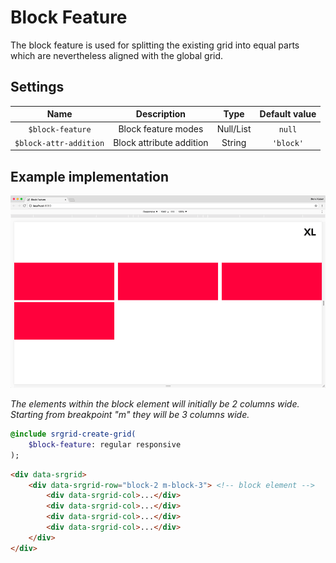 # Block Feature

The block feature is used for splitting the existing grid into equal parts which are nevertheless aligned with the 
global grid.

## Settings

| Name | Description | Type | Default value |
|:-:|:-:|:-:|:-:|
| `$block-feature` | Block feature modes | Null/List | `null` |
| `$block-attr-addition` | Block attribute addition | String | `'block'` |

## Example implementation

![](/docs/assets/srgrid-block-feature.gif)

*The elements within the block element will initially be 2 columns wide. Starting from breakpoint "m" they will be 3 
columns wide.*

```sass
@include srgrid-create-grid(
    $block-feature: regular responsive
);
```

```html
<div data-srgrid>
    <div data-srgrid-row="block-2 m-block-3"> <!-- block element -->
        <div data-srgrid-col>...</div>
        <div data-srgrid-col>...</div>
        <div data-srgrid-col>...</div>
        <div data-srgrid-col>...</div>
    </div>
</div>
```
